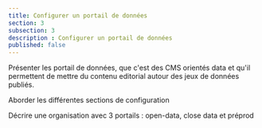 ```yaml
---
title: Configurer un portail de données
section: 3
subsection: 3
description : Configurer un portail de données
published: false
---
```


Présenter les portail de données, que c'est des CMS orientés data et qu'il permettent de mettre du contenu editorial autour des jeux de données publiés.

Aborder les différentes sections de configuration

Décrire une organisation avec 3 portails : open-data, close data et préprod